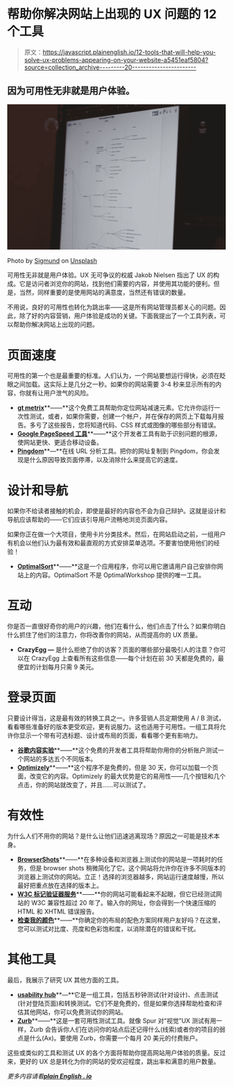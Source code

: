 # 帮助你解决网站上出现的 UX 问题的 12 个工具

> 原文：<https://javascript.plainenglish.io/12-tools-that-will-help-you-solve-ux-problems-appearing-on-your-website-a5451eaf5804?source=collection_archive---------20----------------------->

## 因为可用性无非就是用户体验。

![](img/16636d41b893b00481b4de0895bc74ec.png)

Photo by [Sigmund](https://unsplash.com/@sigmund?utm_source=medium&utm_medium=referral) on [Unsplash](https://unsplash.com?utm_source=medium&utm_medium=referral)

可用性无非就是用户体验。UX 无可争议的权威 Jakob Nielsen 指出了 UX 的构成。它是访问者浏览你的网站，找到他们需要的内容，并使用其功能的便利。但是，当然，同样重要的是使用网站的满意度，当然还有错误的数量。

不用说，良好的可用性也转化为跳出率——这是所有网站管理员都关心的问题。因此，除了好的内容营销，用户体验是成功的关键。下面我提出了一个工具列表，可以帮助你解决网站上出现的问题。

# 页面速度

可用性的第一个也是最重要的标准。人们认为，一个网站要想运行得快，必须在眨眼之间加载。这实际上是几分之一秒。如果你的网站需要 3-4 秒来显示所有的内容，你就有让用户泄气的风险。

*   [**gt metrix**](https://gtmetrix.com/)**——**这个免费工具帮助你定位网站减速元素。它允许你运行一次性测试，或者，如果你需要，创建一个帐户，并在保存的网页上下载每月报告。多亏了这些报告，您将知道代码、CSS 样式或图像的哪些部分有错误。
*   [**Google PageSpeed 工具**](https://developers.google.com/speed)**——**这个开发者工具有助于识别问题的根源，使网站更快、更适合移动设备。
*   [**Pingdom**](https://tools.pingdom.com/)**—**在线 URL 分析工具。把你的网址复制到 Pingdom，你会发现是什么原因导致页面停滞，以及消除什么来提高它的速度。

# 设计和导航

如果你不给读者接触的机会，即使是最好的内容也不会为自己辩护。这就是设计和导航应该帮助的——它们应该引导用户流畅地浏览页面内容。

如果你正在做一个大项目，使用卡片分类技术。然后，在网站启动之前，一组用户有机会以他们认为最有效和最直观的方式安排菜单选项。不要害怕使用他们的经验！

*   [**OptimalSort**](https://www.optimalworkshop.com/optimalsort/)**——**这是一个应用程序，你可以用它邀请用户自己安排你网站上的内容。OptimalSort 不是 OptimalWorkshop 提供的唯一工具。

# 互动

你是否一直很好奇你的用户的兴趣，他们在看什么，他们点击了什么？如果你明白什么抓住了他们的注意力，你将改善你的网站，从而提高你的 UX 质量。

*   **CrazyEgg —** 是什么拒绝了你的访客？页面的哪些部分最吸引人的注意？你可以在 CrazyEgg 上查看所有这些信息——每个计划在前 30 天都是免费的，最便宜的计划每月只需 9 美元。

# 登录页面

只要设计得当，这是最有效的转换工具之一。许多营销人员定期使用 A / B 测试，看看哪些准备好的版本更受欢迎，更有说服力。这也适用于可用性。一组工具将允许你显示一个带有可选标题、设计或布局的页面，看看哪个更有影响力。

*   [**谷歌内容实验**](https://support.google.com/analytics/answer/9366791?hl=en&visit_id=637608066657515862-2869294607&rd=1)**——**这个免费的开发者工具将帮助你用你的分析账户测试一个网站的多达五个不同版本。
*   [**Optimizely**](https://www.optimizely.com/)**——**这个程序不是免费的，但是 30 天，你可以加载一个页面，改变它的内容。Optimizely 的最大优势是它的易用性——几个按钮和几个点击，你的网站就改变了，并且……可以测试了。

# 有效性

为什么人们不用你的网站？是什么让他们迅速逃离现场？原因之一可能是技术本身。

*   [**BrowserShots**](https://browsershots.org/)**——**在多种设备和浏览器上测试你的网站是一项耗时的任务，但是 browser shots 稍微简化了它。这个网站将允许你在许多不同版本的浏览器上测试你的网站。立正！选择的浏览器越多，网站运行速度越慢，所以最好把重点放在选择的版本上。
*   [**W3C 标记验证器服务**](https://validator.w3.org/)**——**你的网站可能看起来不起眼，但它已经测试网站的 W3C 兼容性超过 20 年了。输入你的网址，你会得到一个快速压缩的 HTML 和 XHTML 错误报告。
*   [**检查我的颜色**](https://www.checkmycolours.com/)**——**你确定你的布局的配色方案同样用户友好吗？在这里，您可以测试对比度、亮度和色彩饱和度，以消除潜在的错误和干扰。

# 其他工具

最后，我展示了研究 UX 其他方面的工具。

*   [**usability hub**](https://usabilityhub.com/)**—**它是一组工具，包括五秒钟测试(针对设计)、点击测试(针对登陆页面)和转换测试。它们不是免费的，但是如果你选择帮助检查和评估其他网站，你可以免费测试你的网站。
*   [**Zurb**](https://zurb.com/)**——**这是一套可用性测试工具。就像 Spur 对“视觉”UX 测试有用一样，Zurb 会告诉你人们在访问你的站点后还记得什么(线索)或者你的项目的弱点是什么(Ax)。要使用 Zurb，你需要一个每月 20 美元的付费账户。

这些或类似的工具和测试 UX 的各个方面将帮助你提高网站用户体验的质量。反过来，更好的 UX 总是转化为你的网站的受欢迎程度，跳出率和满意的用户数量。

*更多内容请看*[***plain English . io***](http://plainenglish.io/)